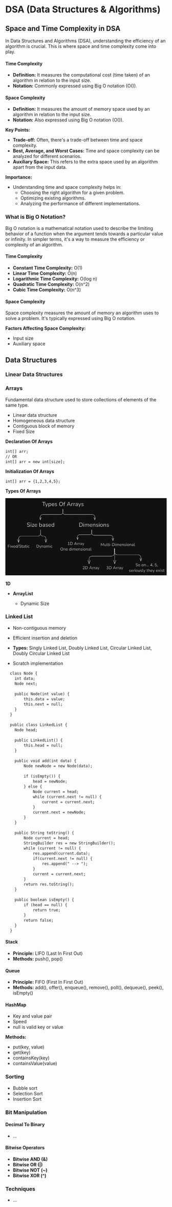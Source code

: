 # DSA (Data Structures & Algorithms)

## Space and Time Complexity in DSA

In Data Structures and Algorithms (DSA), understanding the efficiency of an algorithm is crucial. This is where space and time complexity come into play.

#### Time Complexity

- **Definition:** It measures the computational cost (time taken) of an algorithm in relation to the input size.
- **Notation:** Commonly expressed using Big O notation (O()).

#### Space Complexity

- **Definition:** It measures the amount of memory space used by an algorithm in relation to the input size.
- **Notation:** Also expressed using Big O notation (O()).

**Key Points:**

- **Trade-off:** Often, there's a trade-off between time and space complexity.
- **Best, Average, and Worst Cases:** Time and space complexity can be analyzed for different scenarios.
- **Auxiliary Space:** This refers to the extra space used by an algorithm apart from the input data.

**Importance:**

- Understanding time and space complexity helps in:
  - Choosing the right algorithm for a given problem.
  - Optimizing existing algorithms.
  - Analyzing the performance of different implementations.

### What is Big O Notation?

Big O notation is a mathematical notation used to describe the limiting behavior of a function when the argument tends towards a particular value or infinity. In simpler terms, it's a way to measure the efficiency or complexity of an algorithm.

#### Time Complexity

- **Constant Time Complexity:** O(1)
- **Linear Time Complexity:** O(n)
- **Logarithmic Time Complexity:** O(log n)
- **Quadratic Time Complexity:** O(n^2)
- **Cubic Time Complexity:** O(n^3)

#### Space Complexity

Space complexity measures the amount of memory an algorithm uses to solve a problem. It's typically expressed using Big O notation.

**Factors Affecting Space Complexity:**

- Input size
- Auxiliary space

## Data Structures 

### Linear Data Structures

### Arrays
Fundamental data structure used to store collections of elements of the same type.
  - Linear data structure
  - Homogeneous data structure
  - Contiguous block of memory
  - Fixed Size


**Declaration Of Arrays**
```
int[] arr;
// OR
int[] arr = new int[size];
```

**Initialization Of Arrays**
```
int[] arr = {1,2,3,4,5};
```

**Types Of Arrays**

![alt text](images/TypesOfArrays.png)

**1D**

- **ArrayList**

  - Dynamic Size

### Linked List

  - Non-contiguous memory
  - Efficient insertion and deletion
  - **Types:** Singly Linked List, Doubly Linked List, Circular Linked List, Doubly Circular Linked List

  - Scratch implementation

```
  class Node {
    int data;
    Node next;

    public Node(int value) {
        this.data = value;
        this.next = null;
    }
  }

  public class LinkedList {
    Node head;

    public LinkedList() {
        this.head = null;
    }

    public void add(int data) {
        Node newNode = new Node(data);

        if (isEmpty()) {
            head = newNode;
        } else {
            Node current = head;
            while (current.next != null) {
                current = current.next;
            }
            current.next = newNode;
        }
    }

    public String toString() {
        Node current = head;
        StringBuilder res = new StringBuilder();
        while (current != null) {
            res.append(current.data);
            if(current.next != null) {
                res.append(" --> ");
            }
            current = current.next;
        }
        return res.toString();
    }

    public boolean isEmpty() {
        if (head == null) {
            return true;
        }
        return false;
    }
  }
  ```

#### Stack

- **Principle:** LIFO (Last In First Out)
- **Methods:** push(), pop()

#### Queue

- **Principle:** FIFO (First In First Out)
- **Methods:** add(), offer(), enqueue(), remove(), poll(), dequeue(), peek(), isEmpty()

#### HashMap

- Key and value pair
- Speed
- null is valid key or value

**Methods:**

- put(key, value)
- get(key)
- containsKey(key)
- containsValue(value)

### Sorting

- Bubble sort
- Selection Sort
- Insertion Sort

### Bit Manipulation

#### Decimal To Binary

- ...

#### Bitwise Operators

- **Bitwise AND (&)**
- **Bitwise OR (|)**
- **Bitwise NOT (~)**
- **Bitwise XOR (^)**

### Techniques

- ...

